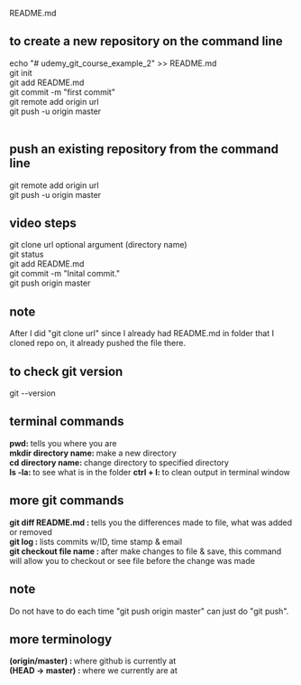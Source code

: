README.md

## to create a new repository on the command line

echo "# udemy_git_course_example_2" >> README.md <br>
git init <br>
git add README.md <br>
git commit -m "first commit" <br>
git remote add origin url <br>
git push -u origin master <br><br>

## push an existing repository from the command line

git remote add origin url <br>
git push -u origin master <br>

## video steps

git clone url optional argument (directory name) <br>
git status <br>
git add README.md <br>
git commit -m "Inital commit." <br>
git push origin master <br>

## note

After I did "git clone url" since I already had README.md in folder that I cloned repo on, it already pushed the file there. 

## to check git version

git --version

## terminal commands

<b> pwd: </b> tells you where you are <br>
<b> mkdir directory name: </b> make a new directory<br>
<b> cd directory name: </b> change directory to specified directory <br>
<b> ls -la: </b> to see what is in the folder
<b> ctrl + l: </b> to clean output in terminal window

## more git commands

<b> git diff README.md  : </b> tells you the differences made to file, what was added or removed <br>
<b> git log : </b> lists commits w/ID, time stamp & email <br>
<b> git checkout file name : </b> after make changes to file & save, this command will allow you to checkout or see file before the change was made



## note

Do not have to do each time "git push origin master" can just do "git push".

## more terminology

<b> (origin/master) : </b> where github is currently at <br>
<b> (HEAD -> master) : </b> where we currently are at


